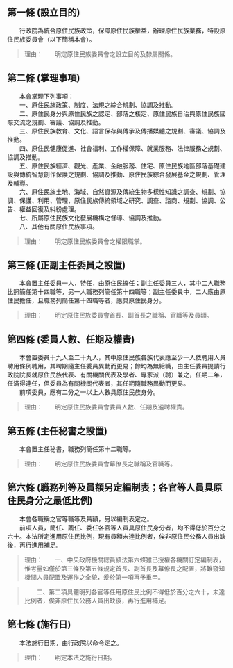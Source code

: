 第一條 (設立目的)
-----------------
　　行政院為統合原住民族政策，保障原住民族權益，辦理原住民族業務，特設原住民族委員會（以下簡稱本會）。  
> 理由：　　明定原住民族委員會之設立目的及隸屬關係。



第二條 (掌理事項)
-----------------
　　本會掌理下列事項：  
　　一、原住民族政策、制度、法規之綜合規劃、協調及推動。  
　　二、原住民身分與原住民族之認定、部落之核定、原住民族自治與原住民族國際交流之規劃、審議、協調及推動。  
　　三、原住民族教育、文化、語言保存與傳承及傳播媒體之規劃、審議、協調及推動。  
　　四、原住民健康促進、社會福利、工作權保障、就業服務、法律服務之規劃、協調及推動。  
　　五、原住民族經濟、觀光、產業、金融服務、住宅、原住民族地區部落基礎建設與傳統智慧創作保護之規劃、協調及推動、原住民族綜合發展基金之規劃、管理及輔導。  
　　六、原住民族土地、海域、自然資源及傳統生物多樣性知識之調查、規劃、協調、保護、利用、管理，原住民族傳統領域之研究、調查、諮商、規劃、協調、公告、權益回復及糾紛處理。  
　　七、所屬原住民族文化發展機構之督導、協調及推動。  
　　八、其他有關原住民族事項。  
> 理由：　　明定原住民族委員會之權限職掌。



第三條 (正副主任委員之設置)
---------------------------
　　本會置主任委員一人，特任，由原住民擔任；副主任委員三人，其中二人職務比照簡任第十四職等，另一人職務列簡任第十四職等；副主任委員中，二人應由原住民擔任，且職務列簡任第十四職等者，應具原住民身分。  
> 理由：　　明定原住民族委員會首長、副首長之職稱、官職等及員額。



第四條 (委員人數、任期及權責)
-----------------------------
　　本會置委員十九人至二十九人，其中原住民族各族代表應至少一人依聘用人員聘用條例聘用，其聘期隨主任委員異動而更易；餘均為無給職，由主任委員提請行政院院長就原住民族代表、有關機關代表及學者、專家派（聘）兼之，任期二年，任滿得連任，但委員為有關機關代表者，其任期隨職務異動而更易。  
　　前項委員，應有二分之一以上人數具原住民族身分。  
> 理由：　　明定原住民族委員會委員人數、任期及遴聘權責。



第五條 (主任秘書之設置)
-----------------------
　　本會置主任秘書，職務列簡任第十二職等。  
> 理由：　　明定原住民族委員會幕僚長之職稱及官職等。



第六條 (職務列等及員額另定編制表；各官等人員具原住民身分之最低比例)
-------------------------------------------------------------------
　　本會各職稱之官等職等及員額，另以編制表定之。  
　　前項人員，簡任、薦任、委任各官等人員具原住民身分者，均不得低於百分之六十。本法所定進用原住民比例，現有員額未達比例者，俟非原住民公務人員出缺後，再行進用補足。  
> 理由：　　一、中央政府機關總員額法第六條雖已授權各機關訂定編制表，惟考量如僅於第三條及第五條規定首長、副首長及幕僚長之配置，將難窺知機關人員配置及運作之全貌，爰於第一項再予重申。

> 　　二、第二項具體明列各官等任用原住民比例不得低於百分之六十，未達比例者，俟非原住民公務人員出缺後，再行進用補足。



第七條 (施行日)
---------------
　　本法施行日期，由行政院以命令定之。  
> 理由：　　明定本法之施行日期。